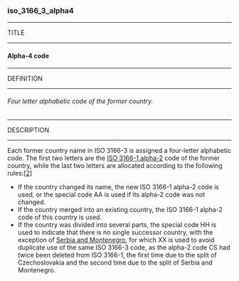 ### iso_3166_3_alpha4



------
TITLE

------

#### Alpha-4 code



------
DEFINITION

------

###### Four letter alphabetic code of the former country.



------
DESCRIPTION

------

Each former country name in ISO 3166-3 is assigned a four-letter alphabetic code. The first two letters are the [ISO 3166-1 alpha-2](https://en.wikipedia.org/wiki/ISO_3166-1_alpha-2 "ISO 3166-1 alpha-2") code of the former country, while the last two letters are allocated according to the following rules:[[2]](https://en.wikipedia.org/wiki/ISO_3166-3#cite_note-2)

- If the country changed its name, the new ISO 3166-1 alpha-2 code is used, or the special code AA is used if its alpha-2 code was not changed.
- If the country merged into an existing country, the ISO 3166-1 alpha-2 code of this country is used.
- If the country was divided into several parts, the special code HH is used to indicate that there is no single successor country, with the exception of [Serbia and Montenegro](https://en.wikipedia.org/wiki/Serbia_and_Montenegro "Serbia and Montenegro"), for which XX is used to avoid duplicate use of the same ISO 3166-3 code, as the alpha-2 code CS had twice been deleted from ISO 3166-1, the first time due to the split of Czechoslovakia and the second time due to the split of Serbia and Montenegro.